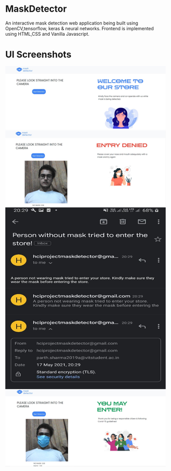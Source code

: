 # MaskDetector

An interactive mask detection web application being built using OpenCV,tensorflow, keras & neural networks.
Frontend is implemented using HTML,CSS and Vanilla Javascript.


# UI Screenshots
![welcome](https://github.com/parthsharma1410/MaskDetector/blob/main/ui-screenshots/welcome.PNG?raw=true)
![no-mask](https://github.com/parthsharma1410/MaskDetector/blob/main/ui-screenshots/nomask.PNG?raw=true)
![mail](https://github.com/parthsharma1410/MaskDetector/blob/main/ui-screenshots/mail.PNG?raw=true)
![mask](https://github.com/parthsharma1410/MaskDetector/blob/main/ui-screenshots/mask.PNG?raw=true)
